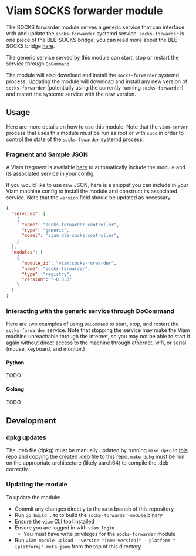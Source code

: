 # Viam SOCKS forwarder module

The SOCKS forwarder module serves a generic service that can interface with and update the
`socks-forwarder` systemd service. `socks-forwarder` is one piece of the BLE-SOCKS bridge;
you can read more about the BLE-SOCKS bridge [here](https://github.com/viam-labs/ble-managed/tree/main).

The generic service served by this module can start, stop or restart the service through
`DoCommand`.

The module will also download and install the `socks-forwarder` systemd process. Updating
the module will download and install any new version of `socks-forwarder` (potentially
using the currently running `socks-forwarder`) and restart the systemd service with the
new version.

## Usage

Here are more details on how to use this module. Note that the `viam-server` process that
uses this module _must_ be run as root or with `sudo` in order to control the state of the
`socks-fowarder` systemd process.

### Fragment and Sample JSON

A Viam fragment is available
[here](https://app.viam.com/fragment/c799e8c9-3a8a-4df4-8c6d-1b9851fcd529/json) to
automatically include the module and its associated service in your config.

If you would like to use raw JSON, here is a snippet you can include in your Viam machine
config to install the module and construct its associated service. Note that the `version`
field should be updated as necessary.

```json
{
  "services": [
    {
      "name": "socks-forwarder-controller",
      "type": "generic",
      "model": "viam:ble-socks:controller",
    }
  ],
  "modules": [
    {
      "module_id": "viam:socks-forwarder",
      "name": "socks-forwarder",
      "type": "registry",
      "version": "~0.0.8"
    }
  ]
}
```


### Interacting with the generic service through DoCommand

Here are two examples of using `DoCommand` to start, stop, and restart the
`socks-forwarder` service. Note that stopping the service may make the Viam machine
unreachable through the internet, so you may not be able to start it again without direct
access to the machine through ethernet, wifi, or serial (mouse, keyboard, and monitor.)

#### Python

TODO

#### Golang

TODO

## Development

### dpkg updates

The .deb file (dpkg) must be manually updated by running `make dpkg` in [this
repo](https://github.com/viam-labs/ble-managed/tree/9aca1c2a0709056b442c408e34c8dc5f01d392b6/socks-forwarder)
and copying the created .deb file to this repo. `make dpkg` must be run on the appropriate
architecture (likely aarch64) to compile the .deb correctly.

### Updating the module

To update the module:
- Commit any changes directly to the `main` branch of this repository
- Run `go build .` to to build the `socks-forwarder-module` binary
- Ensure the `viam` CLI tool [installed](https://docs.viam.com/dev/tools/cli/#install)
- Ensure you are logged in with `viam login`
    - You must have write privileges for the `socks-forwarder` module
- Run `viam module upload --version "[new-version]" --platform "[platform]" meta.json`
  from the top of this directory
